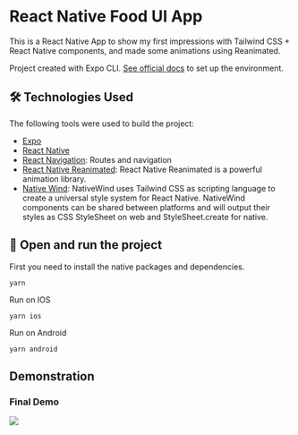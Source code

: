 # React Native Food UI App

This is a React Native App to show my first impressions with Tailwind CSS + React Native components, and made some animations using Reanimated.

Project created with Expo CLI. [See official docs](https://docs.expo.dev/get-started/installation/) to set up the environment.

## 🛠 Technologies Used 

The following tools were used to build the project:

- [Expo](https://expo.io/)
- [React Native](https://reactnative.dev/)
- [React Navigation](https://reactnavigation.org/docs/getting-started/): Routes and navigation
- [React Native Reanimated](https://docs.swmansion.com/react-native-reanimated/): React Native Reanimated is a powerful animation library.
- [Native Wind](https://www.nativewind.dev/): NativeWind uses Tailwind CSS as scripting language to create a universal style system for React Native. NativeWind components can be shared between platforms and will output their styles as CSS StyleSheet on web and StyleSheet.create for native.

## 🚀 Open and run the project

First you need to install the native packages and dependencies.

```
yarn
```

Run on IOS

```
yarn ios
```

Run on Android

```
yarn android
```

## Demonstration

### Final Demo
<img src="/assets/readme/demo.gif" />